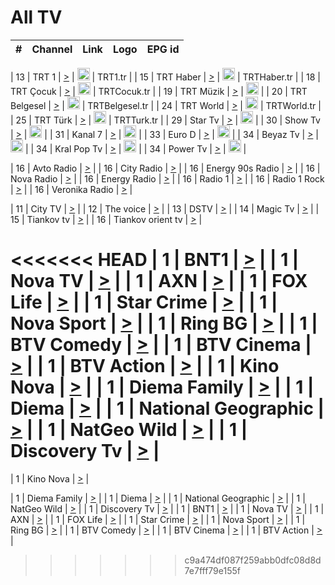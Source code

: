 <h1>All TV</h1>

| #   | Channel        | Link  | Logo | EPG id |
|:---:|:--------------:|:-----:|:----:|:------:|

| 13  | TRT 1            | [>](https://tv-trt1.medya.trt.com.tr/master.m3u8) | <img height="20" src="https://i.imgur.com/j786OLG.png"/> | TRT1.tr |
| 15  | TRT Haber        | [>](https://tv-trthaber.medya.trt.com.tr/master.m3u8) | <img height="20" src="https://i.imgur.com/OVfo8Ab.png"/> | TRTHaber.tr |
| 18  | TRT Çocuk        | [>](https://tv-trtcocuk.medya.trt.com.tr/master.m3u8) | <img height="20" src="https://i.imgur.com/QLFmD6d.png"/> | TRTCocuk.tr |
| 19  | TRT Müzik        | [>](https://tv-trtmuzik.medya.trt.com.tr/master.m3u8) | <img height="20" src="https://i.imgur.com/fIVFCEd.png"/> |
| 20  | TRT Belgesel     | [>](https://tv-trtbelgesel.medya.trt.com.tr/master.m3u8) | <img height="20" src="https://i.imgur.com/MGO87pe.png"/> | TRTBelgesel.tr |
| 24  | TRT World        | [>](https://tv-trtworld.medya.trt.com.tr/master.m3u8) | <img height="20" src="https://i.imgur.com/JEA2xpv.png"/> | TRTWorld.tr |
| 25  | TRT Türk         | [>](https://tv-trtturk.medya.trt.com.tr/master.m3u8) | <img height="20" src="https://i.imgur.com/OSTOQNw.png"/> | TRTTurk.tr |
| 29  | Star Tv   | [>](https://dogus-live.daioncdn.net/startv/startv_360p.m3u8) | <img height="20" src="https://i.imgur.com/IebUZx1.png"/> |
| 30  | Show Tv     | [>](https://ciner-live.daioncdn.net/showtv/showtv.m3u8) | <img height="20" src="https://i.imgur.com/IebUZx1.png"/> |
| 31  | Kanal 7     | [>](https://kanal7-live.daioncdn.net/kanal7/kanal7.m3u8) | <img height="20" src="https://i.imgur.com/IebUZx1.png"/> |
| 33  | Euro D    | [>](https://www.youtube.com/user/KanalD/live) | <img height="20" src="https://i.imgur.com/IebUZx1.png"/> |
| 34  | Beyaz Tv     | [>](https://beyaztv-live.daioncdn.net/beyaztv/beyaztv.m3u8) | <img height="20" src="https://i.imgur.com/IebUZx1.png"/> |
| 34  | Kral Pop Tv     | [>](https://www.youtube.com/watch?v=GuFTuKoXepw) | <img height="20" src="https://i.imgur.com/IebUZx1.png"/> |
| 34  | Power Tv     | [>](https://livetv.powerapp.com.tr/powerTV/powerhd.smil/chunklist.m3u8) | <img height="20" src="https://i.imgur.com/IebUZx1.png"/> |

| 16  | Avto Radio | [>](http://stream.metacast.eu/avtoradio.mp3.m3u) |
| 16  | City Radio | [>](http://stream.metacast.eu/city.aac.m3u) |
| 16  | Energy 90s Radio | [>](http://stream.metacast.eu/energy-90s.m3u) |
| 16  | Nova Radio | [>](http://stream.metacast.eu/nova.aac.m3u) |
| 16  | Energy Radio | [>](http://stream.metacast.eu/nrj.aac.m3u) |
| 16  | Radio 1 | [>](http://stream.metacast.eu/radio1.aac.m3u) |
| 16  | Radio 1 Rock | [>](http://stream.metacast.eu/radio1rock.aac.m3u) |
| 16  | Veronika Radio | [>](http://stream.metacast.eu/veronika.aac.m3u) |

| 11  | City TV | [>](https://tv.city.bg/play/tshls/citytv/index.m3u8) |
| 12  | The voice | [>](https://bss1.neterra.tv/thevoice/thevoice.m3u8) |
| 13  | DSTV | [>](http://46.249.95.140:8081/hls/data.m3u8) |
| 14  | Magic Tv | [>](https://bss1.neterra.tv/magictv/magictv.m3u8) |
| 15  | Tiankov tv | [>](https://streamer103.neterra.tv/tiankov-folk/live.m3u8) |
| 16  | Tiankov orient tv | [>](https://streamer103.neterra.tv/tiankov-orient/live.m3u8) |

<<<<<<< HEAD
| 1 | BNT1 | [>](https://ymkaya.xyz:10880/tv/bnt1/playlist.m3u8?wmsAuthSign=c2VydmVyX3RpbWU9NS8xLzIwMjUgNjo0NjoxNCBQTSZoYXNoX3ZhbHVlPVdmaE5lamR0WGVHVFJEem1iZDZScGc9PSZ2YWxpZG1pbnV0ZXM9NjA=) |
| 1 | Nova TV | [>](https://ymkaya.xyz:10880/tv/novatv/playlist.m3u8?wmsAuthSign=c2VydmVyX3RpbWU9NS8xLzIwMjUgNjo0NjoyNCBQTSZoYXNoX3ZhbHVlPXZnYTN5TTFGT3Q3Nkhmb0JoVVFTK0E9PSZ2YWxpZG1pbnV0ZXM9NjA=) |
| 1 | AXN | [>](https://ymkaya.xyz:10880/tv/axn/playlist.m3u8?wmsAuthSign=c2VydmVyX3RpbWU9NS8xLzIwMjUgNjo0NjozNCBQTSZoYXNoX3ZhbHVlPVhnTklDOThqU3FLZGtPeldXOUN0QkE9PSZ2YWxpZG1pbnV0ZXM9NjA=) |
| 1 | FOX Life | [>](https://ymkaya.xyz:10880/tv/foxlife/playlist.m3u8?wmsAuthSign=c2VydmVyX3RpbWU9NS8xLzIwMjUgNjo0Njo0NCBQTSZoYXNoX3ZhbHVlPXJTWUJiTTdXazBoSVhHeDVmRmpSVEE9PSZ2YWxpZG1pbnV0ZXM9NjA=) |
| 1 | Star Crime | [>](https://ymkaya.xyz:10880/tv/foxcrime/playlist.m3u8?wmsAuthSign=c2VydmVyX3RpbWU9NS8xLzIwMjUgNjo0Njo1NCBQTSZoYXNoX3ZhbHVlPVFRS0NmY2lnd2toeDBVNXp5VVdiTUE9PSZ2YWxpZG1pbnV0ZXM9NjA=) |
| 1 | Nova Sport | [>](https://ymkaya.xyz:10880/tv/novasport/playlist.m3u8?wmsAuthSign=c2VydmVyX3RpbWU9NS8xLzIwMjUgNjo0NzowNSBQTSZoYXNoX3ZhbHVlPTVSazZFaGhtU3o2SUdCb1RUYVBVWHc9PSZ2YWxpZG1pbnV0ZXM9NjA=) |
| 1 | Ring BG | [>](https://ymkaya.xyz:10880/tv/ringbg/playlist.m3u8?wmsAuthSign=c2VydmVyX3RpbWU9NS8xLzIwMjUgNjo0NzoxNCBQTSZoYXNoX3ZhbHVlPW5QTzIrQzNuck9hdytXbklqazFYbGc9PSZ2YWxpZG1pbnV0ZXM9NjA=) |
| 1 | BTV Comedy | [>](https://ymkaya.xyz:10880/tv/btvcomedy/playlist.m3u8?wmsAuthSign=c2VydmVyX3RpbWU9NS8xLzIwMjUgNjo0NzoyNSBQTSZoYXNoX3ZhbHVlPURRY2JHQzhldFl1bEh3UFd1YXoyb3c9PSZ2YWxpZG1pbnV0ZXM9NjA=) |
| 1 | BTV Cinema | [>](https://ymkaya.xyz:10880/tv/btvcinema/playlist.m3u8?wmsAuthSign=c2VydmVyX3RpbWU9NS8xLzIwMjUgNjo0NzozNCBQTSZoYXNoX3ZhbHVlPUl0ajJBenlMT2lRWm5uUFRoQ2pXamc9PSZ2YWxpZG1pbnV0ZXM9NjA=) |
| 1 | BTV Action | [>](https://ymkaya.xyz:10880/tv/btvaction/playlist.m3u8?wmsAuthSign=c2VydmVyX3RpbWU9NS8xLzIwMjUgNjo0Nzo0NCBQTSZoYXNoX3ZhbHVlPTE1NUw4d2xQMVNrbHF1V1FZSkFpOVE9PSZ2YWxpZG1pbnV0ZXM9NjA=) |
| 1 | Kino Nova | [>](https://ymkaya.xyz:10880/tv/kinonova/playlist.m3u8?wmsAuthSign=c2VydmVyX3RpbWU9NS8xLzIwMjUgNjo0Nzo1NCBQTSZoYXNoX3ZhbHVlPUwxWHJIVUxLRXNPMWR0dStDSGVJbVE9PSZ2YWxpZG1pbnV0ZXM9NjA=) |
| 1 | Diema Family | [>](https://ymkaya.xyz:10880/tv/diemafamily/playlist.m3u8?wmsAuthSign=c2VydmVyX3RpbWU9NS8xLzIwMjUgNjo0ODowNCBQTSZoYXNoX3ZhbHVlPUlwRldKM0JiWGN5ajdiKzZUaFFra3c9PSZ2YWxpZG1pbnV0ZXM9NjA=) |
| 1 | Diema | [>](https://ymkaya.xyz:10880/tv/diema/playlist.m3u8?wmsAuthSign=c2VydmVyX3RpbWU9NS8xLzIwMjUgNjo0ODoxNCBQTSZoYXNoX3ZhbHVlPUR4RUxnSlE2MGxRZXE2MjRHNzh6alE9PSZ2YWxpZG1pbnV0ZXM9NjA=) |
| 1 | National Geographic | [>](https://ymkaya.xyz:10880/tv/natgeo/playlist.m3u8?wmsAuthSign=c2VydmVyX3RpbWU9NS8xLzIwMjUgNjo0ODoyMyBQTSZoYXNoX3ZhbHVlPXdhL1Bna3F6TWJaTWQ5TUVNaFY4Zmc9PSZ2YWxpZG1pbnV0ZXM9NjA=) |
| 1 | NatGeo Wild | [>](https://ymkaya.xyz:10880/tv/natgeowild/playlist.m3u8?wmsAuthSign=c2VydmVyX3RpbWU9NS8xLzIwMjUgNjo0ODozMyBQTSZoYXNoX3ZhbHVlPXI2S2wveTUvNkhMMEtUN3kzVHZVYXc9PSZ2YWxpZG1pbnV0ZXM9NjA=) |
| 1 | Discovery Tv | [>](https://ymkaya.xyz:10880/tv/discovery/playlist.m3u8?wmsAuthSign=c2VydmVyX3RpbWU9NS8xLzIwMjUgNjo0ODo0MyBQTSZoYXNoX3ZhbHVlPVhsbHhjV3JOQ1JBYk5vRzAzYXUzWGc9PSZ2YWxpZG1pbnV0ZXM9NjA=) |
=======


| 1 | Kino Nova | [>](https://ymkaya.xyz:11336/tv/kinonova/playlist.m3u8?wmsAuthSign=c2VydmVyX3RpbWU9MS8yLzIwMjUgNDo0MDoyMCBBTSZoYXNoX3ZhbHVlPWlFS1FrWEtMMVRFM3l5YklUWUJQUHc9PSZ2YWxpZG1pbnV0ZXM9NjA=) |

| 1 | Diema Family | [>](https://ymkaya.xyz:11336/tv/diemafamily/playlist.m3u8?wmsAuthSign=c2VydmVyX3RpbWU9MS8yLzIwMjUgNDo0MDozMCBBTSZoYXNoX3ZhbHVlPUVUaTVKTldvZTF5WVVCM0YwL21kaXc9PSZ2YWxpZG1pbnV0ZXM9NjA=) |
| 1 | Diema | [>](https://ymkaya.xyz:11336/tv/diema/playlist.m3u8?wmsAuthSign=c2VydmVyX3RpbWU9MS8yLzIwMjUgNDo0MDo0MCBBTSZoYXNoX3ZhbHVlPVlYMWVJT2NuUjNpUTBsaytEUFFOS2c9PSZ2YWxpZG1pbnV0ZXM9NjA=) |
| 1 | National Geographic | [>](https://ymkaya.xyz:11336/tv/natgeo/playlist.m3u8?wmsAuthSign=c2VydmVyX3RpbWU9MS8yLzIwMjUgNDo0MTo0MSBBTSZoYXNoX3ZhbHVlPTJQTlVmcG5nYWx0M013eUhGRGxnd0E9PSZ2YWxpZG1pbnV0ZXM9NjA=) |
| 1 | NatGeo Wild | [>](https://ymkaya.xyz:11336/tv/natgeowild/playlist.m3u8?wmsAuthSign=c2VydmVyX3RpbWU9MS8yLzIwMjUgNDo0MTo1MSBBTSZoYXNoX3ZhbHVlPVl1OXZaTTliN0hGWEN3eDBYd1duNkE9PSZ2YWxpZG1pbnV0ZXM9NjA=) |
| 1 | Discovery Tv | [>](https://ymkaya.xyz:11336/tv/discovery/playlist.m3u8?wmsAuthSign=c2VydmVyX3RpbWU9MS8yLzIwMjUgNDo0MjowMSBBTSZoYXNoX3ZhbHVlPWtBQmdLNlY2RmQwWElzMVYzSDJyVkE9PSZ2YWxpZG1pbnV0ZXM9NjA=) |
| 1 | BNT1 | [>](https://ymkaya.xyz:11336/tv/bnt1/playlist.m3u8?wmsAuthSign=c2VydmVyX3RpbWU9MS8yLzIwMjUgNDozODozOCBBTSZoYXNoX3ZhbHVlPVVrMVlRQXpJWlhYeUh6ZFVpSC9NMUE9PSZ2YWxpZG1pbnV0ZXM9NjA=) |
| 1 | Nova TV | [>](https://ymkaya.xyz:11336/tv/novatv/playlist.m3u8?wmsAuthSign=c2VydmVyX3RpbWU9MS8yLzIwMjUgNDozODo0OCBBTSZoYXNoX3ZhbHVlPUVxQjh1a0ZzYkVGZU8zZDFGTzdreVE9PSZ2YWxpZG1pbnV0ZXM9NjA=) |
| 1 | AXN | [>](https://ymkaya.xyz:11336/tv/axn/playlist.m3u8?wmsAuthSign=c2VydmVyX3RpbWU9MS8yLzIwMjUgNDozODo1OCBBTSZoYXNoX3ZhbHVlPUpkWStGY1hkNXhaOVpPZ0thQ0FZL3c9PSZ2YWxpZG1pbnV0ZXM9NjA=) |
| 1 | FOX Life | [>](https://ymkaya.xyz:11336/tv/foxlife/playlist.m3u8?wmsAuthSign=c2VydmVyX3RpbWU9MS8yLzIwMjUgNDozOToxMCBBTSZoYXNoX3ZhbHVlPWt1ZDc1T3AzYlZDTjJnSy9TU0xJZlE9PSZ2YWxpZG1pbnV0ZXM9NjA=) |
| 1 | Star Crime | [>](https://ymkaya.xyz:11336/tv/foxcrime/playlist.m3u8?wmsAuthSign=c2VydmVyX3RpbWU9MS8yLzIwMjUgNDozOToyMCBBTSZoYXNoX3ZhbHVlPXIwVU45Nm9FR1l2enNkTG9TanBxbmc9PSZ2YWxpZG1pbnV0ZXM9NjA=) |
| 1 | Nova Sport | [>](https://ymkaya.xyz:11336/tv/novasport/playlist.m3u8?wmsAuthSign=c2VydmVyX3RpbWU9MS8yLzIwMjUgNDozOTozMCBBTSZoYXNoX3ZhbHVlPXlSZ0UxazVaM0xhSmc0NmR4T0c1T2c9PSZ2YWxpZG1pbnV0ZXM9NjA=) |
| 1 | Ring BG | [>](https://ymkaya.xyz:11336/tv/ringbg/playlist.m3u8?wmsAuthSign=c2VydmVyX3RpbWU9MS8yLzIwMjUgNDozOTo0MCBBTSZoYXNoX3ZhbHVlPTR4aUlFNHVUYWN4enY1WkVuOFZma2c9PSZ2YWxpZG1pbnV0ZXM9NjA=) |
| 1 | BTV Comedy | [>](https://ymkaya.xyz:11336/tv/btvcomedy/playlist.m3u8?wmsAuthSign=c2VydmVyX3RpbWU9MS8yLzIwMjUgNDozOTo1MCBBTSZoYXNoX3ZhbHVlPUtrMTJ2RHNTTUU1RFp1ZkVOdXFSK3c9PSZ2YWxpZG1pbnV0ZXM9NjA=) |
| 1 | BTV Cinema | [>](https://ymkaya.xyz:11336/tv/btvcinema/playlist.m3u8?wmsAuthSign=c2VydmVyX3RpbWU9MS8yLzIwMjUgNDozOTo1OSBBTSZoYXNoX3ZhbHVlPTZWcU9FZW56cG1NM1lrYy8xNE5NeHc9PSZ2YWxpZG1pbnV0ZXM9NjA=) |
| 1 | BTV Action | [>](https://ymkaya.xyz:11336/tv/btvaction/playlist.m3u8?wmsAuthSign=c2VydmVyX3RpbWU9MS8yLzIwMjUgNDo0MDoxMCBBTSZoYXNoX3ZhbHVlPUlDd0ErRkZVWThyMVZwR3c2REdGZ3c9PSZ2YWxpZG1pbnV0ZXM9NjA=) |
>>>>>>> c9a474df087f259abb0dfc08d8d7e7fff79e155f
